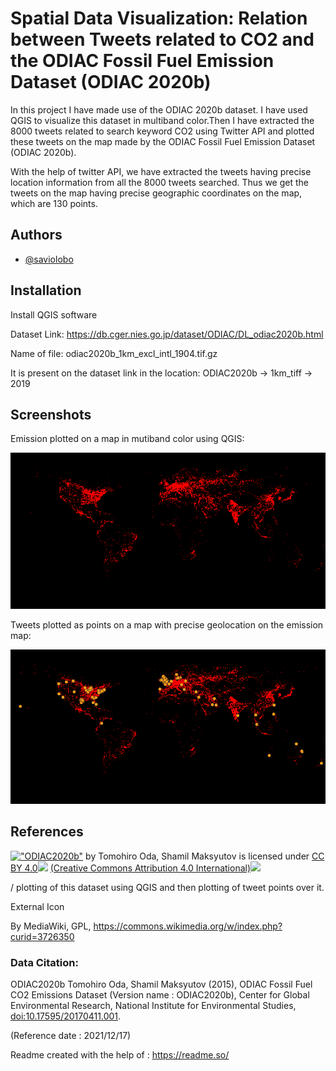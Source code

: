 
# Spatial Data Visualization: Relation between Tweets related to CO2 and the ODIAC Fossil Fuel Emission Dataset (ODIAC 2020b)

   In this project I have made use of the ODIAC 2020b dataset. I have used QGIS to visualize this dataset in multiband color.Then I have extracted the 8000 tweets related to search keyword CO2 using Twitter API and plotted these tweets on the map made by the ODIAC Fossil Fuel Emission Dataset (ODIAC 2020b).

With the help of twitter API, we have extracted the tweets having precise location information from all the 8000 tweets searched. Thus we get the tweets on the map having precise geographic coordinates on the map, which are 130 points. 
## Authors

- [@saviolobo](https://github.com/saviolobo)


## Installation

Install QGIS software

Dataset Link: https://db.cger.nies.go.jp/dataset/ODIAC/DL_odiac2020b.html

Name of file: odiac2020b_1km_excl_intl_1904.tif.gz

It is present on the dataset link in the location: ODIAC2020b -> 1km_tiff -> 2019



    
## Screenshots

Emission plotted on a map in mutiband color using QGIS:

![](https://github.com/saviolobo/Spatial-Data-Visualization/blob/main/1.png)

Tweets plotted as points on a map with precise geolocation on the emission map:

![](https://github.com/saviolobo/Spatial-Data-Visualization/blob/main/2.png)


## References

[!["ODIAC2020b"](https://upload.wikimedia.org/wikipedia/commons/6/64/Icon_External_Link.png)](https://db.cger.nies.go.jp/dataset/ODIAC/DL_odiac2020b.html) by Tomohiro Oda, Shamil Maksyutov is licensed under
[CC BY 4.0![](https://upload.wikimedia.org/wikipedia/commons/6/64/Icon_External_Link.png)](https://creativecommons.org/licenses/by/4.0/deed.en) [(Creative Commons Attribution 4.0 International)![](https://upload.wikimedia.org/wikipedia/commons/6/64/Icon_External_Link.png)](https://creativecommons.org/licenses/by/4.0/legalcode)

/ plotting of this dataset using QGIS and then plotting of tweet points over it.

External Icon

By MediaWiki, GPL, https://commons.wikimedia.org/w/index.php?curid=3726350

### Data Citation:
ODIAC2020b
Tomohiro Oda, Shamil Maksyutov (2015), ODIAC Fossil Fuel CO2 Emissions Dataset (Version name : ODIAC2020b), Center for Global Environmental Research, National Institute for Environmental Studies, [doi:10.17595/20170411.001](http://doi.org/10.17595/20170411.001). 

(Reference date : 2021/12/17)

Readme created with the help of : https://readme.so/



